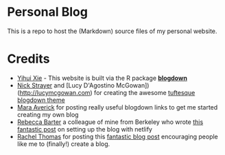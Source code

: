 # Personal Blog
This is a repo to host the (Markdown) source files of my personal website.

# Credits

- [Yihui Xie](https://yihui.name/) - This website is built via the R package [**blogdown**](https://github.com/rstudio/blogdown)
- [Nick Strayer](http://nickstrayer.me) and [Lucy D'Agostino McGowan])(http://lucymcgowan.com) for creating the awesome [tuftesque blogdown theme](https://github.com/LFOD/real-blog/tree/master/themes/tuftesque)
- [Mara Averick](https://twitter.com/dataandme) for posting really useful blogdown links to get me started creating my own blog
- [Rebecca Barter](https://rlbarter.github.io/) a colleague of mine from Berkeley who wrote [this fantastic post](http://www.rebeccabarter.com/blog/2017-06-29-website/) on setting up the blog with netlify
- [Rachel Thomas](http://www.fast.ai/) for posting this [fantastic blog post](http://www.fast.ai/2017/04/06/alternatives/) encouraging people like me to (finally!) create a blog.
